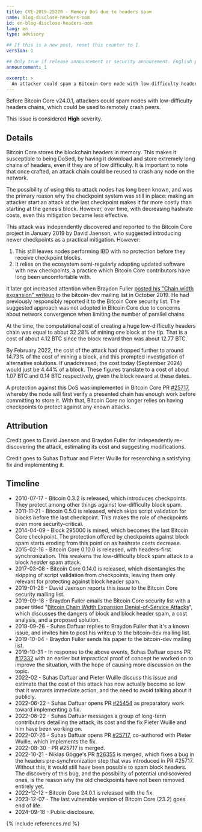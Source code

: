 ```yaml
---
title: CVE-2019-25220 - Memory DoS due to headers spam
name: blog-disclose-headers-oom
id: en-blog-disclose-headers-oom
lang: en
type: advisory

## If this is a new post, reset this counter to 1.
version: 1

## Only true if release announcement or security annoucement. English posts only
announcement: 1

excerpt: >
  An attacker could spam a Bitcoin Core node with low-difficulty headers chains, which could be used to remotely crash it.
---
```


Before Bitcoin Core v24.0.1, attackers could spam nodes with low-difficulty headers chains, which
could be used to remotely crash peers.

This issue is considered **High** severity.

## Details

Bitcoin Core stores the blockchain headers in memory. This makes it susceptible to being DoSed, by
having it download and store extremely long chains of headers, even if they are of low difficulty.
It is important to note that once crafted, an attack chain could be reused to crash any node on the
network.

The possibility of using this to attack nodes has long been known, and was the primary reason why
the checkpoint system was still in place: making an attacker start an attack at the last checkpoint
makes it far more costly than starting at the genesis block. However, over time, with decreasing
hashrate costs, even this mitigation became less effective.

This attack was independently discovered and reported to the Bitcoin Core project in January 2019 by
David Jaenson, who suggested introducing newer checkpoints as a practical mitigation. However:
1. This still leaves nodes performing IBD with no protection before they receive checkpoint blocks.
2. It relies on the ecosystem semi-regularly adopting updated software with new checkpoints, a
   practice which Bitcoin Core contributors have long been uncomfortable with.

It later got increased attention when Braydon Fuller [posted his "Chain width expansion"
writeup](https://lists.linuxfoundation.org/pipermail/bitcoin-dev/2019-October/017354.html) to the
bitcoin-dev mailing list in October 2019. He had previously responsibly reported it to the Bitcoin
Core security list. The suggested approach was not adopted in Bitcoin Core due to concerns about
network convergence when limiting the number of parallel chains.

At the time, the computational cost of creating a huge low-difficulty headers chain was equal to
about 32.28% of mining one block at the tip. That is a cost of about 4.12 BTC since the block reward
then was about 12.77 BTC.

By February 2022, the cost of the attack had dropped further to around 14.73% of the cost of mining
a block, and this prompted investigation of alternative solutions. If unaddressed, the cost today
(September 2024) would just be 4.44% of a block. These figures translate to a cost of about 1.07 BTC
and 0.14 BTC respectively, given the block reward at these dates.

A protection against this DoS was implemented in Bitcoin Core PR
[#25717](https://github.com/bitcoin/bitcoin/pull/25717), whereby the node will first verify a
presented chain has enough work before committing to store it. With that, Bitcoin Core no longer
relies on having checkpoints to protect against any known attacks.

## Attribution

Credit goes to David Jaenson and Braydon Fuller for independently re-discovering the attack,
estimating its cost and suggesting modifications.

Credit goes to Suhas Daftuar and Pieter Wuille for researching a satisfying fix and implementing it.

## Timeline

* 2010-07-17 - Bitcoin 0.3.2 is released, which introduces checkpoints. They protect among other
  things against low-difficulty block spam.
* 2011-11-21 - Bitcoin 0.5.0 is released, which skips script validation for blocks before the last
  checkpoint. This makes the role of checkpoints even more security-critical.
* 2014-04-09 - Block 295000 is mined, which becomes the last Bitcoin Core checkpoint. The protection
  offered by checkpoints against block spam starts eroding from this point on as hashrate costs
  decrease.
* 2015-02-16 - Bitcoin Core 0.10.0 is released, with headers-first synchronization. This weakens the
  low-difficulty block spam attack to a block *header* spam attack.
* 2017-03-08 - Bitcoin Core 0.14.0 is released, which disentangles the skipping of script validation
  from checkpoints, leaving them only relevant for protecting against block header spam.
* 2019-01-28 - David Jaenson reports this issue to the Bitcoin Core security mailing list.
* 2019-09-18 - Braydon Fuller emails the Bitcoin Core security list with a paper titled "[Bitcoin
  Chain Width Expansion Denial-of-Service
  Attacks](https://bcoin.io/papers/bitcoin-chain-expansion.pdf)", which discusses the dangers of
  block and block header spam, a cost analysis, and a proposed solution.
* 2019-09-26 - Suhas Daftuar replies to Braydon Fuller that it's a known issue, and invites him to
  post his writeup to the bitcoin-dev mailing list.
* 2019-10-04 - Braydon Fuller sends his paper to the bitcoin-dev mailing list.
* 2019-10-31 - In response to the above events, Suhas Daftuar opens PR
  [#17332](https://github.com/bitcoin/bitcoin/pull/17332) with an earlier but impractical proof of
  concept he worked on to improve the situation, with the hope of causing more discussion on the
  topic.
* 2022-02    - Suhas Daftuar and Pieter Wuille discuss this issue and estimate that the cost of this
  attack has now actually become so low that it warrants immediate action, and the need to avoid
  talking about it publicly.
* 2022-06-22 - Suhas Daftuar opens PR [#25454](https://github.com/bitcoin/bitcoin/pull/25454) as
  preparatory work toward implementing a fix.
* 2022-06-22 - Suhas Daftuar messages a group of long-term contributors detailing the attack, its
  cost and the fix Pieter Wuille and him have been working on.
* 2022-07-26 - Suhas Daftuar opens PR [#25717](https://github.com/bitcoin/bitcoin/pull/25717),
  co-authored with Pieter Wuille, which implements the fix.
* 2022-08-30 - PR #25717 is merged.
* 2022-10-21 - Niklas Gögge's PR [#26355](https://github.com/bitcoin/bitcoin/pull/26355) is merged,
  which fixes a bug in the headers pre-synchronization step that was introduced in PR #25717.
  Without this, it would still have been possible to spam block headers.  The discovery of this bug,
  and the possibility of potential undiscovered ones, is the reason why the old checkpoints have not
  been removed entirely yet.
* 2022-12-12 - Bitcoin Core 24.0.1 is released with the fix.
* 2023-12-07 - The last vulnerable version of Bitcoin Core (23.2) goes end of life.
* 2024-09-18 - Public disclosure.

{% include references.md %}
